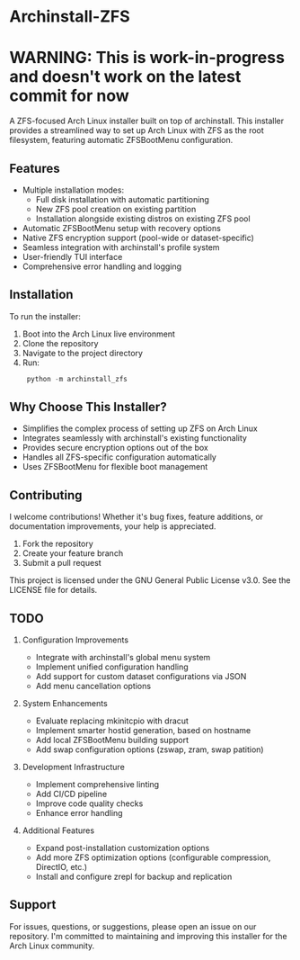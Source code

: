 # Archinstall-ZFS

# WARNING: This is work-in-progress and doesn't work on the latest commit for now

A ZFS-focused Arch Linux installer built on top of archinstall. This installer provides a streamlined way to set up Arch Linux with ZFS as the root filesystem, featuring automatic ZFSBootMenu configuration.

## Features

- Multiple installation modes:
  - Full disk installation with automatic partitioning
  - New ZFS pool creation on existing partition
  - Installation alongside existing distros on existing ZFS pool
- Automatic ZFSBootMenu setup with recovery options
- Native ZFS encryption support (pool-wide or dataset-specific)
- Seamless integration with archinstall's profile system
- User-friendly TUI interface
- Comprehensive error handling and logging

## Installation

To run the installer:

1. Boot into the Arch Linux live environment
2. Clone the repository
3. Navigate to the project directory
4. Run:
   ```python
    python -m archinstall_zfs
    ``` 

## Why Choose This Installer?

- Simplifies the complex process of setting up ZFS on Arch Linux
- Integrates seamlessly with archinstall's existing functionality
- Provides secure encryption options out of the box
- Handles all ZFS-specific configuration automatically
- Uses ZFSBootMenu for flexible boot management

## Contributing

I welcome contributions! Whether it's bug fixes, feature additions, or documentation improvements, your help is appreciated.

1. Fork the repository
2. Create your feature branch
3. Submit a pull request

This project is licensed under the GNU General Public License v3.0. See the LICENSE file for details.

## TODO

1. Configuration Improvements
   - Integrate with archinstall's global menu system
   - Implement unified configuration handling
   - Add support for custom dataset configurations via JSON
   - Add menu cancellation options

2. System Enhancements
   - Evaluate replacing mkinitcpio with dracut
   - Implement smarter hostid generation, based on hostname
   - Add local ZFSBootMenu building support
   - Add swap configuration options (zswap, zram, swap patition)

3. Development Infrastructure
   - Implement comprehensive linting
   - Add CI/CD pipeline
   - Improve code quality checks
   - Enhance error handling

4. Additional Features
   - Expand post-installation customization options
   - Add more ZFS optimization options (configurable compression, DirectIO, etc.)
   - Install and configure zrepl for backup and replication

## Support

For issues, questions, or suggestions, please open an issue on our repository. I'm committed to maintaining and improving this installer for the Arch Linux community.
